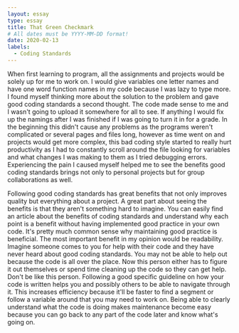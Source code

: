 ```yaml
---
layout: essay
type: essay
title: That Green Checkmark
# All dates must be YYYY-MM-DD format!
date: 2020-02-13
labels:
  - Coding Standards
---
```


When first learning to program, all the assignments and projects would be solely up for me to work on. I would give variables one letter names and have one word function names in my code because I was lazy to type more. I found myself thinking more about the solution to the problem and gave good coding standards a second thought. The code made sense to me and I wasn't going to upload it somewhere for all to see. If anything I would fix up the namings after I was finished if I was going to turn it in for a grade. In the beginning this didn't cause any problems as the programs weren't complicated or several pages and files long, however as time went on and projects would get more complex, this bad coding style started to really hurt productivity as I had to constantly scroll around the file looking for variables and what changes I was making to them as I tried debugging errors. Experiencing the pain I caused myself helped me to see the benefits good coding standards brings not only to personal projects but for group collaborations as well.

Following good coding standards has great benefits that not only improves quality but everything about a project. A great part about seeing the benefits is that they aren't something hard to imagine. You can easily find an article about the benefits of coding standards and understand why each point is a benefit without having implemented good practice in your own code. It's pretty much common sense why maintaining good practice is beneficial. The most important benefit in my opinion would be readability. Imagine someone comes to you for help with their code and they have never heard about good coding standards. You may not be able to help out because the code is all over the place. Now this person either has to figure it out themselves or spend time cleaning up the code so they can get help. Don't be like this person. Following a good specific guideline on how your code is written helps you and possibly others to be able to navigate through it. This increases efficiency because it'll be faster to find a segment or follow a variable around that you may need to work on. Being able to clearly understand what the code is doing makes maintenance become easy because you can go back to any part of the code later and know what's going on.
